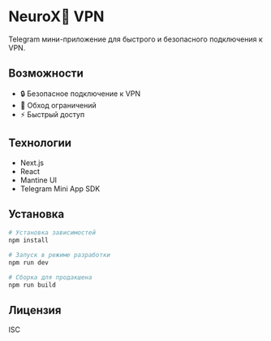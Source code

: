 # NeuroX🚀 VPN

Telegram мини-приложение для быстрого и безопасного подключения к VPN.

## Возможности

- 🔒 Безопасное подключение к VPN
- 🚀 Обход ограничений
- ⚡️ Быстрый доступ

## Технологии

- Next.js
- React
- Mantine UI
- Telegram Mini App SDK

## Установка

```bash
# Установка зависимостей
npm install

# Запуск в режиме разработки
npm run dev

# Сборка для продакшена
npm run build
```

## Лицензия

ISC 